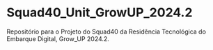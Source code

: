 # Squad40_Unit_GrowUP_2024.2
Repositório para o Projeto do Squad40 da Residência Tecnológica do Embarque Digital, Grow_UP 2024.2.

